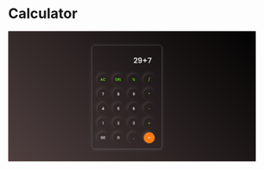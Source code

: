 # Calculator

![image alt](https://github.com/sharmapooja26/Calculator/blob/main/image.png?raw=true)
